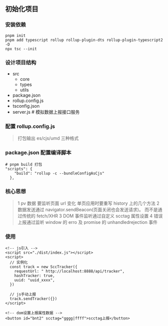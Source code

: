 ## 初始化项目

### 安装依赖

```
pnpm init
pnpm add typescript rollup rollup-plugin-dts rollup-plugin-typescript2 -D
npx tsc --init
```

### 设计项目结构

- src
  - core
  - types
  - utils
- package.json
- rollup.config.js
- tsconfig.json
- server.js # 模拟数据上报接口服务

### 配置 rollup.config.js

> 打包输出 es/cjs/umd 三种格式

### package.json 配置编译脚本

```
# pnpm build 打包
"scripts": {
    "build": "rollup -c --bundleConfigAsCjs"
  },
```

### 核心思想

> 1 pv 数据 要监听页面 url 变化 单页应用时要重写 history 上的几个方法
> 2 数据发送通过 navigator.sendBeacon(页面关闭也会发送请求)。 而不是通过传统的 fetch/XHR
> 3 DOM 事件监听通过自定义 scctag 属性设置
> 4 错误上报通过监听 window 的 erro 及 promise 的 unhandledrejection 事件

### 使用

```
<!-- js引入 -->
<script src="./dist/index.js"></script>
<script>
  // 实例化
  const track = new SccTracker({
    requestUrl: " http://localhost:8888/api/tracker",
    hashTracker: true,
    uuid: "uuid_xxxx",
  })

  // js手动上报
  track.sendTracker({})
</script>

<!-- dom设置上报属性数据 -->
<button id="bnt2" scctag="gggg|ffff">scctag上报</button>

```
